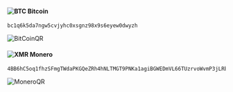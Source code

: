 
#### ![BTC](https://georgi.karapetrov.top/images/coin/BTC.jpg) Bitcoin

    bc1q6k5da7ngw5cvjyhc0xsgnz98x9s6eyew0dwyzh

![BitCoinQR](https://georgi.karapetrov.top/images/coin/BitCoinQR.jpg)

#### ![XMR](https://georgi.karapetrov.top/images/coin/XMR.jpg) Monero

    4BB6hC5oq1fhzSFmgTWdaPKGQeZRh4hNLTMGT9PNKa1agiBGWEDmVL66TUzrvoWvmP3jLRbbVGRrSUXrkndXgFhQQN2QCnR

![MoneroQR](https://georgi.karapetrov.top/images/coin/MoneroQR.jpg)
